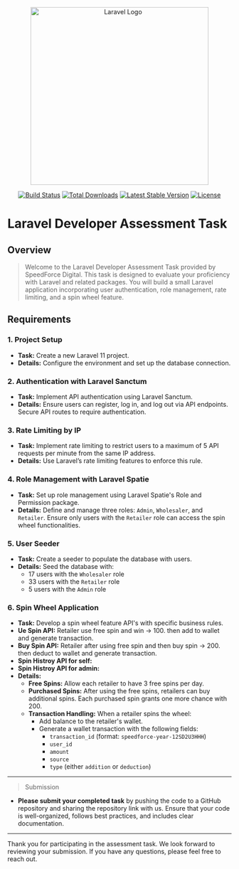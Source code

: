 <p align="center">
    <a href="https://laravel.com" target="_blank">
        <img src="https://speedforce.agency/wp-content/themes/wordpress_dev/build/images/logo.png" width="400" alt="Laravel Logo">
    </a>
</p>

<p align="center">
    <a href="https://travis-ci.org/laravel/framework"><img src="https://travis-ci.org/laravel/framework.svg" alt="Build Status"></a>
    <a href="https://packagist.org/packages/laravel/framework"><img src="https://img.shields.io/packagist/dt/laravel/framework" alt="Total Downloads"></a>
    <a href="https://packagist.org/packages/laravel/framework"><img src="https://img.shields.io/packagist/v/laravel/framework" alt="Latest Stable Version"></a>
    <a href="https://packagist.org/packages/laravel/framework"><img src="https://img.shields.io/packagist/l/laravel/framework" alt="License"></a>
</p>

# Laravel Developer Assessment Task

## Overview

> Welcome to the Laravel Developer Assessment Task provided by SpeedForce Digital. This task is designed to evaluate your proficiency with Laravel and related packages. You will build a small Laravel application incorporating user authentication, role management, rate limiting, and a spin wheel feature.

## Requirements

### 1. Project Setup

- **Task:** Create a new Laravel 11 project.
- **Details:** Configure the environment and set up the database connection.

### 2. Authentication with Laravel Sanctum

- **Task:** Implement API authentication using Laravel Sanctum.
- **Details:** Ensure users can register, log in, and log out via API endpoints. Secure API routes to require authentication.

### 3. Rate Limiting by IP

- **Task:** Implement rate limiting to restrict users to a maximum of 5 API requests per minute from the same IP address.
- **Details:** Use Laravel’s rate limiting features to enforce this rule.

### 4. Role Management with Laravel Spatie

- **Task:** Set up role management using Laravel Spatie's Role and Permission package.
- **Details:** Define and manage three roles: `Admin`, `Wholesaler`, and `Retailer`. Ensure only users with the `Retailer` role can access the spin wheel functionalities.

### 5. User Seeder

- **Task:** Create a seeder to populate the database with users.
- **Details:** Seed the database with:
    - 17 users with the `Wholesaler` role
    - 33 users with the `Retailer` role
    - 5 users with the `Admin` role

### 6. Spin Wheel Application

- **Task:** Develop a spin wheel feature API's with specific business rules.
- **Ue Spin API:** Retailer use free spin and win -> 100. then add to wallet and generate transaction.
- **Buy Spin API:** Retailer after using free spin and then buy spin -> 200. then deduct to wallet and generate transaction.
- **Spin Histroy API for self:** 
- **Spin Histroy API for admin:** 
- **Details:**
    - **Free Spins:** Allow each retailer to have 3 free spins per day.
    - **Purchased Spins:** After using the free spins, retailers can buy additional spins. Each purchased spin grants one more chance with 200.
    - **Transaction Handling:** When a retailer spins the wheel:
        - Add balance to the retailer's wallet.
        - Generate a wallet transaction with the following fields:
            - `transaction_id` (format: `speedforce-year-12SD2U3HHH`)
            - `user_id`
            - `amount`
            - `source`
            - `type` (either `addition` or `deduction`)

---
> Submission
- **Please submit your completed task**  by pushing the code to a GitHub repository and sharing the repository link with us. Ensure that your code is well-organized, follows best practices, and includes clear documentation.
---

Thank you for participating in the assessment task. We look forward to reviewing your submission. If you have any questions, please feel free to reach out.


